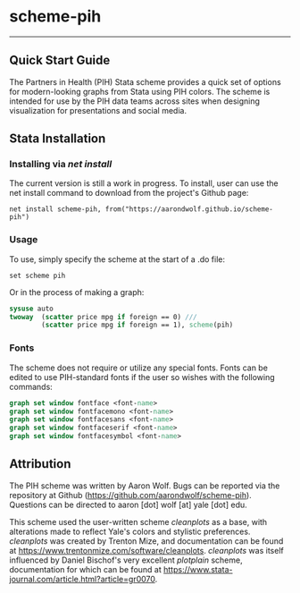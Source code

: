 # scheme-pih

---

## Quick Start Guide

The Partners in Health (PIH) Stata scheme provides a quick set of options for modern-looking graphs from Stata using PIH colors. The scheme is intended for use by the PIH data teams across sites when designing visualization for presentations and social media.

## Stata Installation

### Installing via *net install*

The current version is still a work in progress. To install, user can use the net install command to download from the project's Github page:

```
net install scheme-pih, from("https://aarondwolf.github.io/scheme-pih")
```

### Usage

To use, simply specify the scheme at the start of a .do file:

```
set scheme pih
```

Or in the process of making a graph:

```stata
sysuse auto
twoway  (scatter price mpg if foreign == 0) ///
		(scatter price mpg if foreign == 1), scheme(pih) 
```

### Fonts

The scheme does not require or utilize any special fonts. Fonts can be edited to use PIH-standard fonts if the user so wishes with the following commands:

```stata
graph set window fontface <font-name>
graph set window fontfacemono <font-name>
graph set window fontfacesans <font-name>
graph set window fontfaceserif <font-name>
graph set window fontfacesymbol <font-name>
```


## Attribution

The PIH scheme was written by Aaron Wolf. Bugs can be reported via the repository at Github (https://github.com/aarondwolf/scheme-pih). Questions can be directed to aaron [dot] wolf [at] yale [dot] edu. 

This scheme used the user-written scheme *cleanplots* as a base, with alterations made to reflect Yale's colors and stylistic preferences. *cleanplots* was created by Trenton Mize, and documentation can be found at https://www.trentonmize.com/software/cleanplots. *cleanplots* was itself influenced by Daniel Bischof's very excellent *plotplain* scheme, documentation for which can be found at https://www.stata-journal.com/article.html?article=gr0070. 
